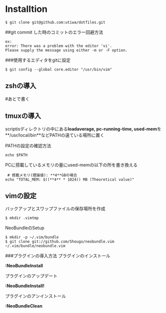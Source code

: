 Installtion
========

```
$ git clone git@github.com:utiwa/dotfiles.git
```
##git commit した時のコミットのエラー回避方法
```
ex:
error: There was a problem with the editor 'vi'.
Please supply the message using either -m or -F option.
```
###使用するエディタをgitに設定
```
$ git config --global core.editor "/usr/bin/vim"
```

zshの導入
---
#あとで書く

tmuxの導入
---
scriptisディレクトリの中にある**loadaverage, pc-running-time, used-mem**を**/usr/local/bin**などPATHの遠ている場所に置く

PATHの設定の確認方法
```
echo $PATH
```
PCに搭載しているメモリの量にused-memの以下の所を書き換える
```
 # 搭載メモリ(理論値): **4**GBの場合
echo "TOTAL_MEM: $((**4** * 1024)) MB (Theoretical value)"
```

vimの設定
---
バックアップとスワップファイルの保存場所を作成
```
$ mkdir .vimtmp
```
NeoBundleのSetup
```
$ mkdir -p ~/.vim/bundle
$ git clone git://github.com/Shougo/neobundle.vim ~/.vim/bundle/neobundle.vim
```

###プラグインの導入方法
プラグインのインストール

**:NeoBundleInstall**

プラグインのアップデート

**:NeoBundleInstall!**

プラグインのアンインストール

**:NeoBundleClean**


